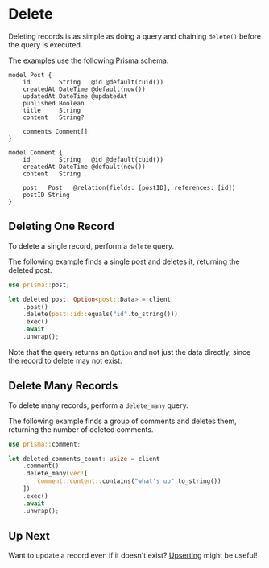 # Delete

Deleting records is as simple as doing a query and chaining `delete()` before the query is executed.

The examples use the following Prisma schema:

```prisma
model Post {
    id        String   @id @default(cuid())
    createdAt DateTime @default(now())
    updatedAt DateTime @updatedAt
    published Boolean
    title     String
    content   String?

    comments Comment[]
}

model Comment {
    id        String   @id @default(cuid())
    createdAt DateTime @default(now())
    content   String

    post   Post   @relation(fields: [postID], references: [id])
    postID String
}
```

## Deleting One Record

To delete a single record, perform a `delete` query.

The following example finds a single post and deletes it, returning the deleted post.

```rust
use prisma::post;

let deleted_post: Option<post::Data> = client
    .post()
    .delete(post::id::equals("id".to_string()))
    .exec()
    .await
    .unwrap();
```

Note that the query returns an `Option` and not just the data directly, since the record to delete may not exist.

## Delete Many Records

To delete many records, perform a `delete_many` query.

The following example finds a group of comments and deletes them, returning the number of deleted comments.

```rust
use prisma::comment;

let deleted_comments_count: usize = client
    .comment()
    .delete_many(vec![
        comment::content::contains("what's up".to_string())
    ])
    .exec()
    .await
    .unwrap();
```

## Up Next

Want to update a record even if it doesn't exist? [Upserting](11-upsert.md) might be useful!
